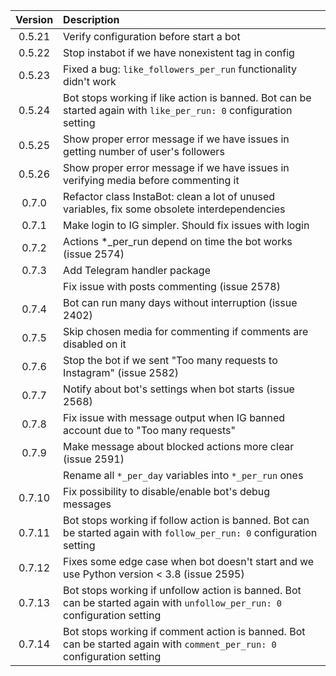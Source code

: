 | Version | Description                                        |
|:-------:|:---------------------------------------------------|
| 0.5.21  | Verify configuration before start a bot            |
| 0.5.22  | Stop instabot if we have nonexistent tag in config |
| 0.5.23  | Fixed a bug: `like_followers_per_run` functionality didn't work |
| 0.5.24  | Bot stops working if like action is banned. Bot can be started again with `like_per_run: 0` configuration setting |
| 0.5.25  | Show proper error message if we have issues in getting number of user's followers |
| 0.5.26  | Show proper error message if we have issues in verifying media before commenting it |
| 0.7.0   | Refactor class InstaBot: clean a lot of unused variables, fix some obsolete interdependencies |
| 0.7.1   | Make login to IG simpler. Should fix issues with login |
| 0.7.2   | Actions *_per_run depend on time the bot works (issue 2574) |
| 0.7.3   | Add Telegram handler package |
|         | Fix issue with posts commenting (issue 2578) |
| 0.7.4   | Bot can run many days without interruption (issue 2402) |
| 0.7.5   | Skip chosen media for commenting if comments are disabled on it |
| 0.7.6   | Stop the bot if we sent "Too many requests to Instagram" (issue 2582) |
| 0.7.7   | Notify about bot's settings when bot starts (issue 2568) |
| 0.7.8   | Fix issue with message output when IG banned account due to "Too many requests" |
| 0.7.9   | Make message about blocked actions more clear (issue 2591) |
|         | Rename all `*_per_day` variables into `*_per_run` ones |
| 0.7.10  | Fix possibility to disable/enable bot's debug messages |
| 0.7.11  | Bot stops working if follow action is banned. Bot can be started again with `follow_per_run: 0` configuration setting |
| 0.7.12  | Fixes some edge case when bot doesn't start and we use Python version < 3.8 (issue 2595) |
| 0.7.13  | Bot stops working if unfollow action is banned. Bot can be started again with `unfollow_per_run: 0` configuration setting |
| 0.7.14  | Bot stops working if comment action is banned. Bot can be started again with `comment_per_run: 0` configuration setting |